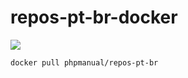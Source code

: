 # repos-pt-br-docker

[![](https://imagelayers.io/badge/phpmanual/repos-pt-br:latest.svg)](https://imagelayers.io/?images=phpmanual/repos-pt-br:latest 'Get your own badge on imagelayers.io')

```
docker pull phpmanual/repos-pt-br
```
